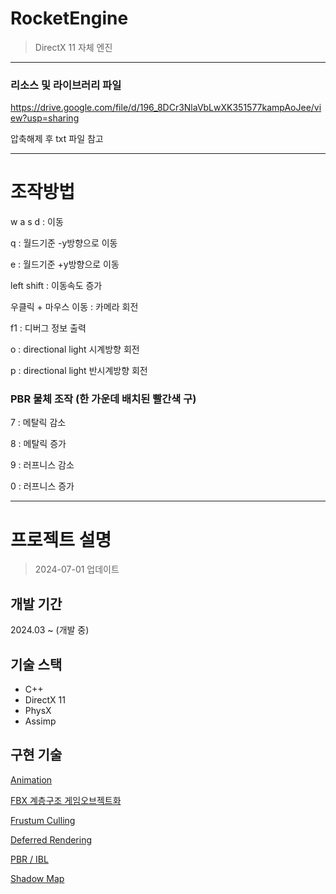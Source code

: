 # RocketEngine

> DirectX 11 자체 엔진
> 

---

### 리소스 및 라이브러리 파일

https://drive.google.com/file/d/196_8DCr3NlaVbLwXK351577kampAoJee/view?usp=sharing

압축해제 후 txt 파일 참고

---

# 조작방법

w a s d : 이동

q : 월드기준 -y방향으로 이동

e : 월드기준 +y방향으로 이동

left shift : 이동속도 증가

우클릭 + 마우스 이동 : 카메라 회전

f1 : 디버그 정보 출력

o : directional light 시계방향 회전

p : directional light 반시계방향 회전

### PBR 물체 조작 (한 가운데 배치된 빨간색 구)

7 : 메탈릭 감소

8 : 메탈릭 증가

9 : 러프니스 감소

0 : 러프니스 증가

---

# 프로젝트 설명

> 2024-07-01 업데이트
> 

## 개발 기간

2024.03 ~ (개발 중)

## 기술 스택

- C++
- DirectX 11
- PhysX
- Assimp

## 구현 기술

[Animation](https://www.notion.so/Animation-293b5d06a45f42b2bdc48d4dc6868a38?pvs=21)

[FBX 계층구조 게임오브젝트화](https://www.notion.so/5d6a06d320c641fea097295fd93aba5c?pvs=21)

[Frustum Culling](https://www.notion.so/1043868f120f4a88be3181a68c3061dc?pvs=21)

[Deferred Rendering](https://www.notion.so/817447265b0549caaf30f7f499ddce09?pvs=21)

[PBR / IBL](https://www.notion.so/7ea907422f144ab0bc511789c49317ad?pvs=21)

[Shadow Map](https://www.notion.so/babd1d44901e4162a67695fe92f97c8a?pvs=21)
